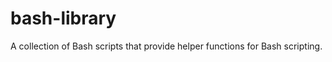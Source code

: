 bash-library
============
A collection of Bash scripts that provide helper functions for Bash scripting.
